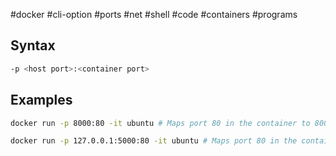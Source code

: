 #docker #cli-option #ports #net #shell #code #containers #programs 
## Syntax
```bash
-p <host port>:<container port>
```
## Examples
```bash
docker run -p 8000:80 -it ubuntu # Maps port 80 in the container to 8000 on the host
```

```bash
docker run -p 127.0.0.1:5000:80 -it ubuntu # Maps port 80 in the container to 5000 on the host (unavailable for other hosts)
```
